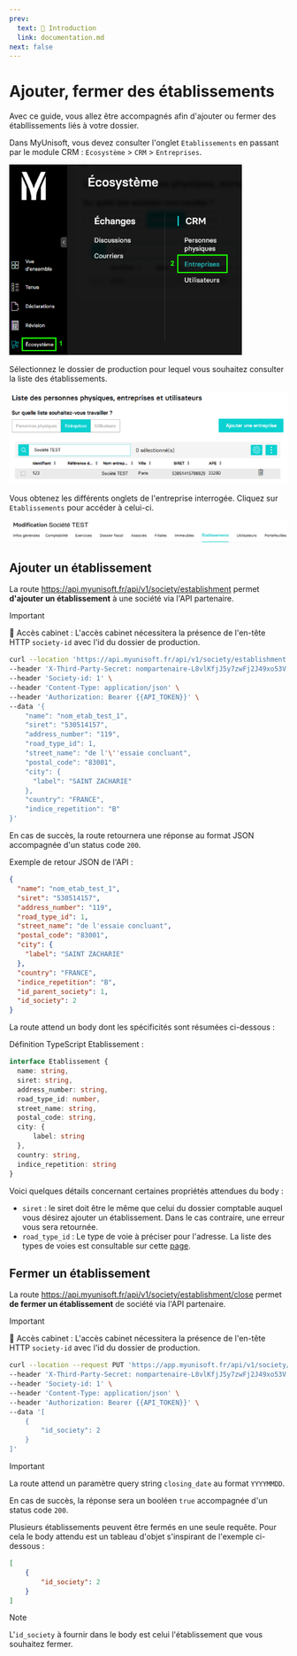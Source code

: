 ```yaml
---
prev:
  text: 🐤 Introduction
  link: documentation.md
next: false
---
```


<span id="readme-top"></span>

# Ajouter, fermer des établissements

Avec ce guide, vous allez être accompagnés afin d'ajouter ou fermer des établlissements liés à votre dossier.

Dans MyUnisoft, vous devez consulter l'onglet `Etablissements` en passant par le module CRM : `Ecosystème` > `CRM` > `Entreprises`.

![Aperçu menu ecosystème crm entreprises](../../images/ecosysteme_crm_entreprises.png)

Sélectionnez le dossier de production pour lequel vous souhaitez consulter la liste des établissements.

![Aperçu liste des entreprises](../../images/liste_entreprises.png)

Vous obtenez les différents onglets de l'entreprise interrogée. Cliquez sur `Etablissements` pour accéder à celui-ci.

![Aperçu sélection onglet établissement](../../images/modif_etab.png)

## Ajouter un établissement

La route <https://api.myunisoft.fr/api/v1/society/establishment> permet **d'ajouter un établissement** à une société via l'API partenaire.

> [!IMPORTANT]
> 🔹 Accès cabinet : L'accès cabinet nécessitera la présence de l'en-tête HTTP `society-id` avec l'id du dossier de production.

```bash
curl --location 'https://api.myunisoft.fr/api/v1/society/establishment' \
--header 'X-Third-Party-Secret: nompartenaire-L8vlKfjJ5y7zwFj2J49xo53V' \
--header 'Society-id: 1' \
--header 'Content-Type: application/json' \
--header 'Authorization: Bearer {{API_TOKEN}}' \
--data '{
    "name": "nom_etab_test_1",
    "siret": "530514157",
    "address_number": "119",
    "road_type_id": 1,
    "street_name": "de l'\''essaie concluant",
    "postal_code": "83001",
    "city": {
      "label": "SAINT ZACHARIE"
    },
    "country": "FRANCE",
    "indice_repetition": "B"
}'
```

En cas de succès, la route retournera une réponse au format JSON accompagnée d'un status code `200`.

Exemple de retour JSON de l'API :

```json
{
  "name": "nom_etab_test_1",
  "siret": "530514157",
  "address_number": "119",
  "road_type_id": 1,
  "street_name": "de l'essaie concluant",
  "postal_code": "83001",
  "city": {
    "label": "SAINT ZACHARIE"
  },
  "country": "FRANCE",
  "indice_repetition": "B",
  "id_parent_society": 1,
  "id_society": 2
}
```

La route attend un body dont les spécificités sont résumées ci-dessous :

Définition TypeScript Etablissement :

```ts
interface Etablissement {
  name: string,
  siret: string,
  address_number: string,
  road_type_id: number,
  street_name: string,
  postal_code: string,
  city: {
      label: string
  },
  country: string,
  indice_repetition: string
}
```

Voici quelques détails concernant certaines propriétés attendues du body :

- `siret` : le siret doit être le même que celui du dossier comptable auquel vous désirez ajouter un établissement. Dans le cas contraire, une erreur vous sera retournée.
- `road_type_id` : Le type de voie à préciser pour l'adresse. La liste des types de voies est consultable sur cette [page](../specs/road_types.md).

## Fermer un établissement

La route <https://api.myunisoft.fr/api/v1/society/establishment/close> permet **de fermer un établissement** de société via l'API partenaire.

> [!IMPORTANT]
> 🔹 Accès cabinet : L'accès cabinet nécessitera la présence de l'en-tête HTTP `society-id` avec l'id du dossier de production.

```bash
curl --location --request PUT 'https://app.myunisoft.fr/api/v1/society/establishment/close?closing_date=20230910' \
--header 'X-Third-Party-Secret: nompartenaire-L8vlKfjJ5y7zwFj2J49xo53V' \
--header 'Society-id: 1' \
--header 'Content-Type: application/json' \
--header 'Authorization: Bearer {{API_TOKEN}}' \
--data '[
    {
        "id_society": 2
    }
]'
```

> [!IMPORTANT]
> La route attend un paramètre query string `closing_date` au format `YYYYMMDD`.

En cas de succès, la réponse sera un booléen `true` accompagnée d'un status code `200`.

Plusieurs établissements peuvent être fermés en une seule requête.
Pour cela le body attendu est un tableau d'objet s'inspirant de l'exemple ci-dessous :

```json
[
    {
        "id_society": 2
    }
]
```

> [!NOTE]
> L'`id_society` à fournir dans le body est celui l'établissement que vous souhaitez fermer.
